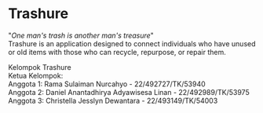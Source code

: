 # Trashure
"*One man's trash is another man's treasure*"  
Trashure is an application designed to connect individuals who have unused or old items with those who can recycle, repurpose, or repair them.

Kelompok Trashure  
Ketua Kelompok:  
Anggota 1: Rama Sulaiman Nurcahyo - 22/492727/TK/53940  
Anggota 2: Daniel Anantadhirya Adyawisesa Linan - 22/492989/TK/53975  
Anggota 3: Christella Jesslyn Dewantara - 22/493149/TK/54003
